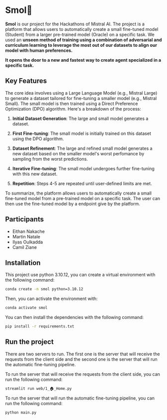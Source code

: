 # Smol🦎

**Smol** is our project for the Hackathons of Mistral AI. The project is a platform that allows users to automatically create a small fine-tuned model (Student) from a larger pre-trained model (Oracle) on a specific task. We used an **unseen method of training using a combination of adversarial and curriculum learning to leverage the most out of our datasets to align our model with human preferences.**

**It opens the door to a new and fastest way to create agent specialized in a specific task.**

## Key Features
The core idea involves using a Large Language Model (e.g., Mistral Large) to generate a dataset tailored for fine-tuning a smaller model (e.g., Mistral Small). The small model is then trained using a Direct Preference Optimization (DPO) algorithm. Here's a breakdown of the process:
1. **Initial Dataset Generation**: The large and small model generates a dataset.

2. **First Fine-tuning**: The small model is initially trained on this dataset using the DPO algorithm.

3. **Dataset Refinement**: The large and refined small model generates a new dataset based on the smaller model's worst perfomance by sampling from the worst predictions.

4. **Iterative Fine-tuning**: The small model undergoes further fine-tuning with this new dataset.

5. **Repetition**: Steps 4-5 are repeated until user-defined limits are met.

To summarize, the platform allows users to automatically create a small fine-tuned model from a pre-trained model on a specific task. The user can then use the fine-tuned model by a endpoint give by the platform.



## Participants
- Eithan Nakache
- Martin Natale
- Ilyas Oulkadda
- Camil Ziane

## Installation
This project use python 3.10.12, you can create a virtual environment with the following command:

```bash
conda create -n smol python=3.10.12
```

Then, you can activate the environment with:

```bash
conda activate smol
```

You can then install the dependencies with the following command:

```bash
pip install -r requirements.txt
```

## Run the project
There are two servers to run. The first one is the server that will receive the requests from the client side and the second one is the server that will run the automatic fine-tuning pipeline.

To run the server that will receive the requests from the client side, you can run the following command:

```bash
streamlit run web/1_🏠_Home.py
```

To run the server that will run the automatic fine-tuning pipeline, you can run the following command:

```bash
python main.py
```